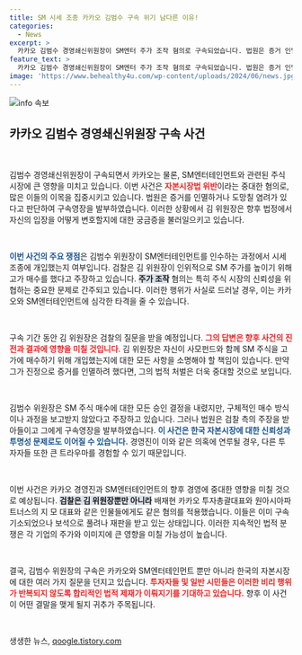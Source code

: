 ```yaml
---
title: SM 시세 조종 카카오 김범수 구속 위기 남다른 이유!
categories:
  - News
excerpt: >
  카카오 김범수 경영쇄신위원장이 SM엔터 주가 조작 혐의로 구속되었습니다. 법원은 증거 인멸 및 도망 우려를 이유로 영장을 발부하며, 검찰은 그의 개입 여부를 추궁할 예정입니다. 놀라운 전개가 기다리고 있습니다!
feature_text: >
  카카오 김범수 경영쇄신위원장이 SM엔터 주가 조작 혐의로 구속되었습니다. 법원은 증거 인멸 및 도망 우려를 이유로 영장을 발부하며, 검찰은 그의 개입 여부를 추궁할 예정입니다. 놀라운 전개가 기다리고 있습니다!
image: 'https://www.behealthy4u.com/wp-content/uploads/2024/06/news.jpg'
---
```


<p><img src="https://www.behealthy4u.com/wp-content/uploads/2024/06/news.jpg" alt="info 속보" /></p>

<h2 data-ke-size="size26">카카오 김범수 경영쇄신위원장 구속 사건</h2>

<p data-ke-size="size16">&nbsp;</p>

<p>김범수 경영쇄신위원장이 구속되면서 카카오는 물론, SM엔터테인먼트와 관련된 주식 시장에 큰 영향을 미치고 있습니다. 이번 사건은 <b><span style="color: #ee2323;">자본시장법 위반</span></b>이라는 중대한 혐의로, 많은 이들의 이목을 집중시키고 있습니다. 법원은 증거를 인멸하거나 도망칠 염려가 있다고 판단하여 구속영장을 발부하였습니다. 이러한 상황에서 김 위원장은 향후 법정에서 자신의 입장을 어떻게 변호할지에 대한 궁금증을 불러일으키고 있습니다.</p>

<p data-ke-size="size16">&nbsp;</p>

<p><b><span style="color: #1a5490;">이번 사건의 주요 쟁점</span></b>은 김범수 위원장이 SM엔터테인먼트를 인수하는 과정에서 시세 조종에 개입했는지 여부입니다. 검찰은 김 위원장이 인위적으로 SM 주가를 높이기 위해 고가 매수를 했다고 주장하고 있습니다. <b><span style="background-color: #21538527;">주가 조작</span></b> 혐의는 특히 주식 시장의 신뢰성을 위협하는 중요한 문제로 간주되고 있습니다. 이러한 행위가 사실로 드러날 경우, 이는 카카오와 SM엔터테인먼트에 심각한 타격을 줄 수 있습니다. </p>

<p data-ke-size="size16">&nbsp;</p>

<p>구속 기간 동안 김 위원장은 검찰의 질문을 받을 예정입니다. <b><span style="color: #ee2323;">그의 답변은 향후 사건의 진전과 결과에 영향을 미칠 것입니다</span></b>. 김 위원장은 자신이 사모펀드와 함께 SM 주식을 고가에 매수하기 위해 개입했는지에 대한 모든 사항을 소명해야 할 책임이 있습니다. 만약 그가 진정으로 증거를 인멸하려 했다면, 그의 법적 처벌은 더욱 중대할 것으로 보입니다.</p>

<p data-ke-size="size16">&nbsp;</p>

<p>김범수 위원장은 SM 주식 매수에 대한 모든 승인 결정을 내렸지만, 구체적인 매수 방식이나 과정을 보고받지 않았다고 주장하고 있습니다. 그러나 법원은 검찰 측의 주장을 받아들이고 그에게 구속영장을 발부하였습니다. <b><span style="color: #1a5490;">이 사건은 한국 자본시장에 대한 신뢰성과 투명성 문제로도 이어질 수 있습니다.</span></b> 경영진이 이와 같은 의혹에 연루될 경우, 다른 투자자들 또한 큰 트라우마를 경험할 수 있기 때문입니다.</p>

<p data-ke-size="size16">&nbsp;</p>

<p>이번 사건은 카카오 경영진과 SM엔터테인먼트의 향후 경영에 중대한 영향을 미칠 것으로 예상됩니다. <b><span style="background-color: #21538527;">검찰은 김 위원장뿐만 아니라</span></b> 배재현 카카오 투자총괄대표와 원아시아파트너스의 지 모 대표와 같은 인물들에게도 같은 혐의를 적용했습니다. 이들은 이미 구속기소되었으나 보석으로 풀려나 재판을 받고 있는 상태입니다. 이러한 지속적인 법적 분쟁은 각 기업의 주가와 이미지에 큰 영향을 미칠 가능성이 높습니다.</p>

<p data-ke-size="size16">&nbsp;</p>

<p>결국, 김범수 위원장의 구속은 카카오와 SM엔터테인먼트 뿐만 아니라 한국의 자본시장에 대한 여러 가지 질문을 던지고 있습니다. <b><span style="color: #ee2323;">투자자들 및 일반 시민들은 이러한 비리 행위가 반복되지 않도록 합리적인 법적 제재가 이뤄지기를 기대하고 있습니다.</span></b> 향후 이 사건이 어떤 결말을 맺게 될지 귀추가 주목됩니다.</p>

<p data-ke-size="size16">&nbsp;</p>
생생한 뉴스, <a href="https://qoogle.tistory.com" rel="dofollow">qoogle.tistory.com</a>


